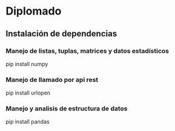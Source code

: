 # Diplomado



## Instalación de dependencias
### Manejo de listas, tuplas, matrices y datos estadísticos
pip install numpy

### Manejo de llamado por api rest
pip install urlopen

### Manejo y analisis de estructura de datos
pip install pandas
